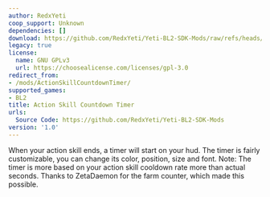 ```yaml
---
author: RedxYeti
coop_support: Unknown
dependencies: []
download: https://github.com/RedxYeti/Yeti-BL2-SDK-Mods/raw/refs/heads/main/ActionSkillCountdown/ActionSkillCountdown.zip
legacy: true
license:
  name: GNU GPLv3
  url: https://choosealicense.com/licenses/gpl-3.0
redirect_from:
- /mods/ActionSkillCountdownTimer/
supported_games:
- BL2
title: Action Skill Countdown Timer
urls:
  Source Code: https://github.com/RedxYeti/Yeti-BL2-SDK-Mods
version: '1.0'
---
```

When your action skill ends, a timer will start on your hud. 
The timer is fairly customizable, you can change its color, position, size and font. 
Note: The timer is more based on your action skill cooldown rate more than actual seconds. 
Thanks to ZetaDaemon for the farm counter, which made this possible.